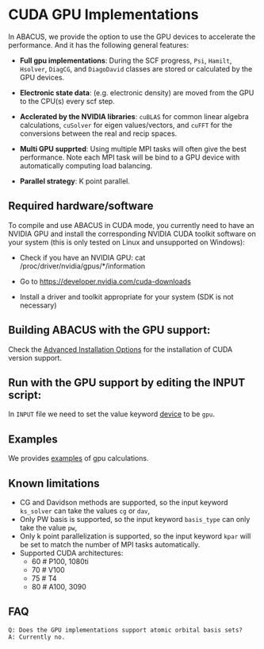 # CUDA GPU Implementations

In ABACUS, we provide the option to use the GPU devices to accelerate the performance.
And it has the following general features:

- **Full gpu implementations**: During the SCF progress, `Psi`, `Hamilt`, `Hsolver`, `DiagCG`, and `DiagoDavid` classes are stored or calculated by the GPU devices.

- **Electronic state data**: (e.g. electronic density) are moved from the GPU to the CPU(s) every scf step.

- **Acclerated by the NVIDIA libraries**: `cuBLAS` for common linear algebra calculations, `cuSolver` for eigen values/vectors, and `cuFFT` for the conversions between the real and recip spaces.

- **Multi GPU supprted**: Using multiple MPI tasks will often give the best performance. Note each MPI task will be bind to a GPU device with automatically computing load balancing.

- **Parallel strategy**: K point parallel.

## Required hardware/software

To compile and use ABACUS in CUDA mode, you currently need to have an NVIDIA GPU and install the corresponding NVIDIA CUDA toolkit software on your system (this is only tested on Linux and unsupported on Windows):

- Check if you have an NVIDIA GPU: cat /proc/driver/nvidia/gpus/*/information

- Go to https://developer.nvidia.com/cuda-downloads

- Install a driver and toolkit appropriate for your system (SDK is not necessary)


## Building ABACUS with the GPU support:

Check the [Advanced Installation Options](https://abacus-rtd.readthedocs.io/en/latest/advanced/install.html#build-with-cuda-support) for the installation of CUDA version support.

## Run with the GPU support by editing the INPUT script:

In `INPUT` file we need to set the value keyword [device](../input_files/input-main.md#device) to be `gpu`.

## Examples
We provides [examples](https://github.com/deepmodeling/abacus-develop/tree/develop/examples/gpu) of gpu calculations.

## Known limitations

- CG and Davidson methods are supported, so the input keyword `ks_solver` can take the values `cg` or `dav`,
- Only PW basis is supported, so the input keyword `basis_type` can only take the value `pw`,
- Only k point parallelization is supported, so the input keyword `kpar` will be set to match the number of MPI tasks automatically.
- Supported CUDA architectures:
  - 60 # P100, 1080ti
  - 70 # V100
  - 75 # T4
  - 80 # A100, 3090

## FAQ
```
Q: Does the GPU implementations support atomic orbital basis sets?
A: Currently no.
```
